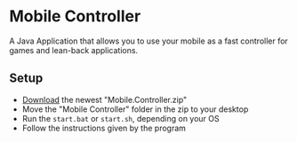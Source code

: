 # Mobile Controller

A Java Application that allows you to use your mobile as a fast controller for games and lean-back applications.

## Setup

+ [Download](https://github.com/timmyrs/Mobile-Controller/releases) the newest "Mobile.Controller.zip"
+ Move the "Mobile Controller" folder in the zip to your desktop
+ Run the `start.bat` or `start.sh`, depending on your OS
+ Follow the instructions given by the program
